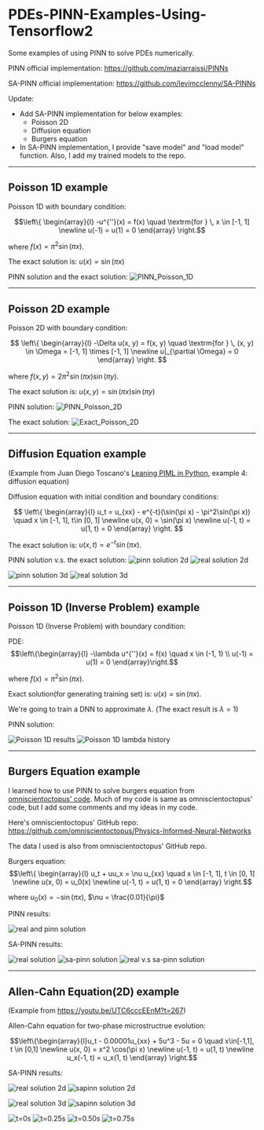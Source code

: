 # PDEs-PINN-Examples-Using-Tensorflow2

Some examples of using PINN to solve PDEs numerically.

PINN official implementation: https://github.com/maziarraissi/PINNs

SA-PINN official implementation: https://github.com/levimcclenny/SA-PINNs

Update: 

- Add SA-PINN implementation for below examples:
  - Poisson 2D
  - Diffusion equation
  - Burgers equation
- In SA-PINN implementation, I provide "save model" and "load model" function. Also, I add my trained models to the repo.


----

## Poisson 1D example

Poisson 1D with boundary condition:

$$\left\{ 
    \begin{array}{l}
    -u^{''}(x) = f(x) \quad \textrm{for } \, x \in [-1, 1] \newline
    u(-1) = u(1) = 0
    \end{array}
    \right.$$

where $f(x) = \pi^2 \sin(\pi x)$.

The exact solution is: $u(x) = \sin(\pi x)$

PINN solution and the exact solution: ![PINN_Poisson_1D](Poisson%201D/results_for_test_set.png)

---

## Poisson 2D example

Poisson 2D with boundary condition:

$$
\left\{
    \begin{array}{l}
    -\Delta u(x, y) = f(x, y) \quad \textrm{for } \, (x, y) \in \Omega = [-1, 1] \times [-1, 1] \newline
    u|_{\partial \Omega} = 0
    \end{array}
\right.
$$

where $f(x, y) = 2\pi^2 \sin(\pi x)\sin(\pi y)$.

The exact solution is: $u(x, y) = \sin(\pi x) \sin(\pi y)$

PINN solution: ![PINN_Poisson_2D](Poisson%202D/output/u_pred.png)

The exact solution: ![Exact_Poisson_2D](Poisson%202D/output/u_exact.png)

----

## Diffusion Equation example

(Example from Juan Diego Toscano's [Leaning PIML in Python](https://github.com/jdtoscano94/Learning-Python-Physics-Informed-Machine-Learning-PINNs-DeepONets), example 4: diffusion equation)

Diffusion equation with initial condition and boundary conditions:

$$
\left\{
    \begin{array}{l}
    u_t = u_{xx} - e^{-t}(\sin(\pi x) - \pi^2\sin(\pi x)) \quad x \in [-1, 1], t\in [0, 1] \newline
    u(x, 0) = \sin(\pi x) \newline
    u(-1, t) = u(1, t) = 0
    \end{array}
\right.
$$

The exact solution is: $u(x, t) = e^{-t}\sin(\pi x)$.

PINN solution v.s. the exact solution: 
![pinn solution 2d](Diffusion%20Equation/outputs/pinn_solution_2d.png)
![real solution 2d](Diffusion%20Equation/outputs/real_solution_2d.png)

![pinn solution 3d](Diffusion%20Equation/outputs/pinn_solution_3d.png)
![real solution 3d](Diffusion%20Equation/outputs/real_solution_3d.png)

----

## Poisson 1D (Inverse Problem) example

Poisson 1D (Inverse Problem) with boundary condition:

PDE:
$$\left\{\begin{array}{l}
-\lambda u^{''}(x) = f(x) \quad x \in (-1, 1) \\
u(-1) = u(1) = 0
\end{array}\right.$$

where $f(x) = \pi^2 \sin(\pi x)$.

Exact solution(for generating training set) is: $u(x) = \sin(\pi x)$.

We're going to train a DNN to approximate $\lambda$. (The exact result is $\lambda = 1$)

PINN solution:

![Poisson 1D results](Poisson%201D%20Inverse%20Problem/model_results.png)
![Poisson 1D lambda history](Poisson%201D%20Inverse%20Problem/lambda_progress.png)

----

## Burgers Equation example

I learned how to use PINN to solve burgers equation from [omniscientoctopus' code](https://github.com/omniscientoctopus/Physics-Informed-Neural-Networks/blob/main/TensorFlow/Burgers%20Equation/Burgers_Equation.ipynb). Much of my code is same as omniscientoctopus' code, but I add some comments and my ideas in my code.

Here's omniscientoctopus' GitHub repo: https://github.com/omniscientoctopus/Physics-Informed-Neural-Networks

The data I used is also from omniscientoctopus' GitHub repo.

Burgers equation:
$$\left\{
\begin{array}{l}
u_t + uu_x = \nu u_{xx} \quad x \in [-1, 1], t \in [0, 1] \newline
u(x, 0) = u_0(x) \newline
u(-1, t) = u(1, t) = 0
\end{array}
\right.$$

where $u_0(x) = -\sin(\pi x)$, $\nu = \frac{0.01}{\pi}$

PINN results: 

![real and pinn solution](Burgers%20Equation/outputs/real_and_pinn_solution.png)

SA-PINN results:

![real solution](Burgers%20Equation/outputs/exact_solution_3d.png)
![sa-pinn solution](Burgers%20Equation/outputs/sa-pinn_solution_3d.png)
![real v.s sa-pinn solution](Burgers%20Equation/outputs/real_and_sa-pinn_solution.png)

----

## Allen-Cahn Equation(2D) example

(Example from https://youtu.be/UTC6cccEEnM?t=267)

Allen-Cahn equation for two-phase microstructrue evolution:

$$\left\{\begin{array}{l}u_t - 0.00001u_{xx} + 5u^3 - 5u = 0 \quad x\in[-1,1], t \in [0,1] \newline
u(x, 0) = x^2 \cos(\pi x) \newline
u(-1, t) = u(1, t) \newline
u_x(-1, t) = u_x(1, t)
\end{array}
\right.$$

SA-PINN results:

![real solution 2d](Allen-Cahn%202D/outputs/es2d.png)
![sapinn solution 2d](Allen-Cahn%202D/outputs/sapinns2d.png)

![real solution 3d](Allen-Cahn%202D/outputs/es3d.png)
![sapinn solution 3d](Allen-Cahn%202D/outputs/sapinns3d.png)

![t=0s](Allen-Cahn%202D/outputs/t00.png)
![t=0.25s](Allen-Cahn%202D/outputs/t25.png)
![t=0.50s](Allen-Cahn%202D/outputs/t50.png)
![t=0.75s](Allen-Cahn%202D/outputs/t75.png)

